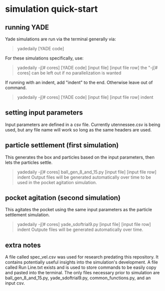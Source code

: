 # simulation quick-start

## running YADE
Yade simulations are run via the terminal generally via:
> yadedaily [YADE code]

For these simulations specifically, use:
> yadedaily -j[# cores] [YADE code] [input file] [input file row]
the "-j[# cores] can be left out if no parallelization is wanted

If running with an indent, add "indent" to the end. Otherwise leave out of command.
> yadedaily -j[# cores] [YADE code] [input file] [input file row] indent

## setting input parameters
Input parameters are defined in a csv file. Currently utennessee.csv is being used, but any file name will work so long as the same headers are used.

## particle settlement (first simulation)
This generates the box and particles based on the input parameters, then lets the particles settle. 
> yadedaily -j[# cores] ball_gen_8_and_15.py [input file] [input file row] indent
Output files will be generated automatically over time to be used in the pocket agitation simulation.

## pocket agitation (second simulation)
This agitates the pocket using the same input parameters as the particle settlement simulation.
> yadedaily -j[# cores] yade_sdoftrial9.py [input file] [input file row] indent
Outpute files will be generated automatically over time.

## extra notes
A file called spec_vel.csv was used for research predating this repository. It contains potentially useful insights into the simulation's development.
A file called Run Line.txt exists and is used to store commands to be easily copy and pasted into the terminal.
The only files necessary prior to simulation are ball_gen_8_and_15.py, yade_sdoftrial9.py, common_functions.py, and an input csv.